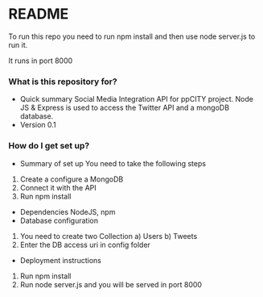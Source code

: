 # README #

To run this repo you need to run npm install and then use node server.js to run it.

It runs in port 8000

### What is this repository for? ###

* Quick summary
Social Media Integration API for ppCITY project. Node JS & Express is used to access the Twitter API and a mongoDB database.
* Version
0.1

### How do I get set up? ###

* Summary of set up
You need to take the following steps
1. Create a configure a MongoDB
2. Connect it with the API
3. Run npm install
* Dependencies
NodeJS, npm
* Database configuration
1. You need to create two Collection a) Users b) Tweets
2. Enter the DB access uri in config folder
* Deployment instructions
1. Run npm install
2. Run node server.js and you will be served in port 8000
